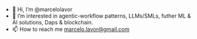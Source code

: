 - 👋 Hi, I’m @marcelolavor
- 👀 I’m interested in agentic-workflow patterns, LLMs/SMLs, futher ML & AI solutions, Daps & blockchain.
- 📫 How to reach me marcelo.lavor@gmail.com

<!---
marcelolavor/marcelolavor is a ✨ special ✨ repository because its `README.md` (this file) appears on your GitHub profile.
You can click the Preview link to take a look at your changes.
--->
